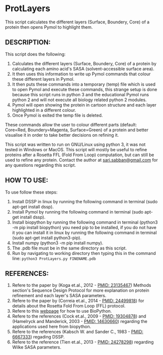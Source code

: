 # ProtLayers
This script calculates the different layers (Surface, Boundery, Core) of a protein then opens Pymol to highlight them.



## DESCRIPTION:
This script does the following:

1. Calculates the different layers (Surface, Boundery, Core) of a protein by calculating each amino acid's SASA (solvent-accessible surface area).
2. It then uses this information to write up Pymol commands that colour these different layers in Pymol.
3. It then puts these commands into a temporary (temp) file which is used to open Pymol and execute these commands, this strange setup is done because this script runs in python 3 and the educational Pymol runs python 2 and will not execute all biology related python 2 modules.
4. Pymol will open showing the protein in cartoon structure and each layer highlighted in a different colour.
5. Once Pymol is exited the temp file is deleted.

These commands allow the user to colour different parts (default: Core=Red, Boundery=Magenta, Surface=Green) of a protein and better visualise it in order to take better decisions on refining it.

This script was written to run on GNU/Linux using python 3, it was not tested in Windows or MacOS.
This script will mostly be useful to refine proteins after a Rosetta FFL (Fold From Loop) computation, but can still be used to refine any protein.
Contact the author at sari.sabban@gmail.com for any questions regarding this script.



## HOW TO USE:
To use follow these steps:

1. Install DSSP in linux by running the following command in terminal (sudo apt-get install dssp).
2. Install Pymol by running the following command in terminal (sudo apt-get install dssp).
3. Install biopython by running the following command in terminal (python3 -m pip install biopython) you need pip to be installed, if you do not have it you can install it in linux by running the following command in terminal (sudo apt-get install python3-pip).
4. Install numpy (python3 -m pip install numpy).
5. The .pdb file must be in the same directory as this script.
6. Run by navigating to working directory then typing this in the command line:
`python3 ProtLayers.py FINENAME.pdb`



## REFERENCES:
1. Refere to the paper by (Koga et.al., 2012 - [PMID: 23135467](https://www.ncbi.nlm.nih.gov/pubmed/23135467)) Methods section's Sequence Design Protocol for more explanation on protein refinement and each layer's SASA parameters.
2. Refere to the paper by (Correia et.al., 2014 - [PMID: 24499818](https://www.ncbi.nlm.nih.gov/pubmed/24499818)) for details about the Rosetta Fold From Loop (FFL) protocol.
4. Refere to this [webpage](http://biopython.org/wiki/The_Biopython_Structural_Bioinformatics_FAQ) for how to use BioPython.
5. Refere to the references (Cock et.al., 2009 - [PMID: 19304878](https://www.ncbi.nlm.nih.gov/pubmed/19304878)) and (Hamelryck and Manderick, 2003 - [PMID: 14630660](https://www.ncbi.nlm.nih.gov/pubmed/14630660)) regarding the applications used here from biopython.
6. Refere to the references (Kabsch W. and Sander C., 1983 - [PMID: 6667333](https://www.ncbi.nlm.nih.gov/pubmed/6667333)) regading DSSP.
7. Refere to the reference (Tien et.al., 2013 - [PMID: 24278298](https://www.ncbi.nlm.nih.gov/pubmed/24278298)) regarding Wilke SASA parameters.
